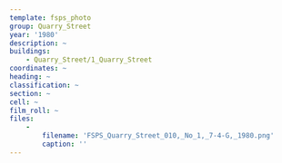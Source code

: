 ```yaml
---
template: fsps_photo
group: Quarry_Street
year: '1980'
description: ~
buildings:
    - Quarry_Street/1_Quarry_Street
coordinates: ~
heading: ~
classification: ~
section: ~
cell: ~
film_roll: ~
files:
    -
        filename: 'FSPS_Quarry_Street_010,_No_1,_7-4-G,_1980.png'
        caption: ''
---
```

